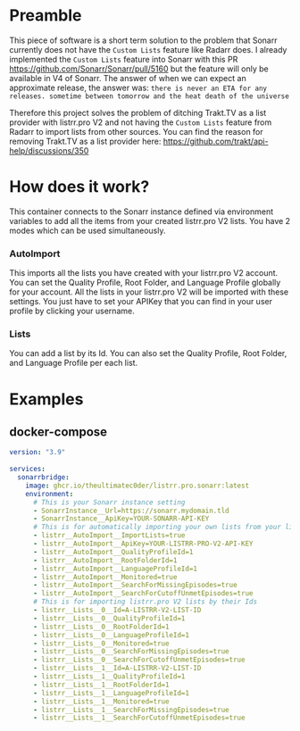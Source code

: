 # Preamble
This piece of software is a short term solution to the problem that Sonarr currently does not have the `Custom Lists` feature like Radarr does. I already implemented the `Custom Lists` feature into Sonarr with this PR https://github.com/Sonarr/Sonarr/pull/5160 but the feature will only be available in V4 of Sonarr. The answer of when we can expect an approximate release, the answer was: `there is never an ETA for any releases. sometime between tomorrow and the heat death of the universe`

Therefore this project solves the problem of ditching Trakt.TV as a list provider with listrr.pro V2 and not having the `Custom Lists` feature from Radarr to import lists from other sources. You can find the reason for removing Trakt.TV as a list provider here: https://github.com/trakt/api-help/discussions/350

# How does it work?
This container connects to the Sonarr instance defined via environment variables to add all the items from your created listrr.pro V2 lists. You have 2 modes which can be used simultaneously.

### AutoImport
This imports all the lists you have created with your listrr.pro V2 account. You can set the Quality Profile, Root Folder, and Language Profile globally for your account. All the lists in your listrr.pro V2 will be imported with these settings. You just have to set your APIKey that you can find in your user profile by clicking your username.

### Lists
You can add a list by its Id. You can also set the Quality Profile, Root Folder, and Language Profile per each list.


# Examples

## docker-compose
``` yaml
version: "3.9"
   
services:
  sonarrbridge:
    image: ghcr.io/theultimatec0der/listrr.pro.sonarr:latest
    environment:
      # This is your Sonarr instance setting
      - SonarrInstance__Url=https://sonarr.mydomain.tld
      - SonarrInstance__ApiKey=YOUR-SONARR-API-KEY
      # This is for automatically importing your own lists from your listrr.pro V2 account
      - listrr__AutoImport__ImportLists=true
      - listrr__AutoImport__ApiKey=YOUR-LISTRR-PRO-V2-API-KEY
      - listrr__AutoImport__QualityProfileId=1
      - listrr__AutoImport__RootFolderId=1
      - listrr__AutoImport__LanguageProfileId=1
      - listrr__AutoImport__Monitored=true
      - listrr__AutoImport__SearchForMissingEpisodes=true
      - listrr__AutoImport__SearchForCutoffUnmetEpisodes=true
      # This is for importing listrr.pro V2 lists by their Ids
      - listrr__Lists__0__Id=A-LISTRR-V2-LIST-ID
      - listrr__Lists__0__QualityProfileId=1
      - listrr__Lists__0__RootFolderId=1
      - listrr__Lists__0__LanguageProfileId=1
      - listrr__Lists__0__Monitored=true
      - listrr__Lists__0__SearchForMissingEpisodes=true
      - listrr__Lists__0__SearchForCutoffUnmetEpisodes=true
      - listrr__Lists__1__Id=A-LISTRR-V2-LIST-ID
      - listrr__Lists__1__QualityProfileId=1
      - listrr__Lists__1__RootFolderId=1
      - listrr__Lists__1__LanguageProfileId=1
      - listrr__Lists__1__Monitored=true
      - listrr__Lists__1__SearchForMissingEpisodes=true
      - listrr__Lists__1__SearchForCutoffUnmetEpisodes=true
```
